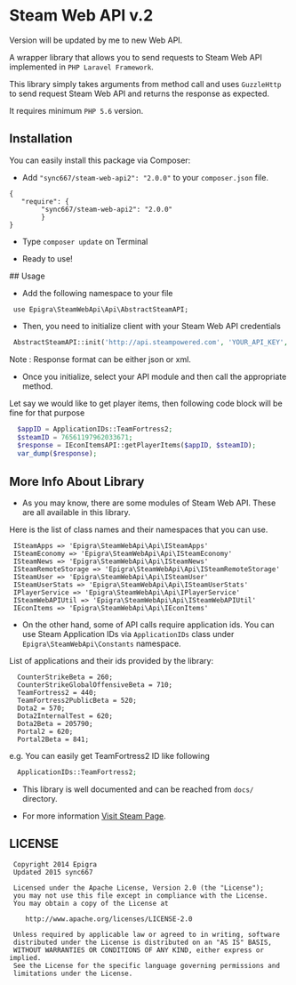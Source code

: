 Steam Web API v.2
=============

Version will be updated by me to new Web API.

A wrapper library that allows you to send requests to Steam Web API implemented in `PHP Laravel Framework`.

This library simply takes arguments from method call and uses `GuzzleHttp` to send request Steam Web API and returns the response as expected.

It requires minimum `PHP 5.6` version.

## Installation

You can easily install this package via Composer:

* Add `"sync667/steam-web-api2": "2.0.0"` to your `composer.json` file.
```
{
   "require": {
		"sync667/steam-web-api2": "2.0.0"
	    }
}
```

* Type `composer update` on Terminal

* Ready to use!


## Usage

* Add the following namespace to your file
```
 use Epigra\SteamWebApi\Api\AbstractSteamAPI;
```

* Then, you need to initialize client with your Steam Web API credentials
```php  
 AbstractSteamAPI::init('http://api.steampowered.com', 'YOUR_API_KEY', 'YOUR_RESPONSE_FORMAT');
```
Note : Response format can be either json or xml.

* Once you initialize, select your API module and then call the appropriate method.

Let say we would like to get player items, then following code block will be fine for that purpose
```php
  $appID = ApplicationIDs::TeamFortress2;
  $steamID = 76561197962033671;
  $response = IEconItemsAPI::getPlayerItems($appID, $steamID);
  var_dump($response);
```
## More Info About Library
 
* As you may know, there are some modules of Steam Web API. These are all available in this library. 
 
Here is the list of class names and their namespaces that you can use.
 ```
  ISteamApps => 'Epigra\SteamWebApi\Api\ISteamApps'
  ISteamEconomy => 'Epigra\SteamWebApi\Api\ISteamEconomy' 
  ISteamNews => 'Epigra\SteamWebApi\Api\ISteamNews'
  ISteamRemoteStorage => 'Epigra\SteamWebApi\Api\ISteamRemoteStorage'
  ISteamUser => 'Epigra\SteamWebApi\Api\ISteamUser'
  ISteamUserStats => 'Epigra\SteamWebApi\Api\ISteamUserStats'
  IPlayerService => 'Epigra\SteamWebApi\Api\IPlayerService'
  ISteamWebAPIUtil => 'Epigra\SteamWebApi\Api\ISteamWebAPIUtil'
  IEconItems => 'Epigra\SteamWebApi\Api\IEconItems'
```
* On the other hand, some of API calls require application ids. You can use Steam Application IDs via `ApplicationIDs` class under `Epigra\SteamWebApi\Constants` namespace.
 
List of applications and their ids provided by the library: 

```
  CounterStrikeBeta = 260; 
  CounterStrikeGlobalOffensiveBeta = 710;
  TeamFortress2 = 440;
  TeamFortress2PublicBeta = 520;
  Dota2 = 570;
  Dota2InternalTest = 620;
  Dota2Beta = 205790;
  Portal2 = 620;
  Portal2Beta = 841;
```

e.g. You can easily get TeamFortress2 ID like following 
```php 
  ApplicationIDs::TeamFortress2;
```
* This library is well documented and can be reached from `docs/` directory. 
 
* For more information [Visit Steam Page](http://steamcommunity.com/dev).

## LICENSE
```
 Copyright 2014 Epigra
 Updated 2015 sync667

 Licensed under the Apache License, Version 2.0 (the "License");
 you may not use this file except in compliance with the License.
 You may obtain a copy of the License at

    http://www.apache.org/licenses/LICENSE-2.0

 Unless required by applicable law or agreed to in writing, software
 distributed under the License is distributed on an "AS IS" BASIS,
 WITHOUT WARRANTIES OR CONDITIONS OF ANY KIND, either express or implied.
 See the License for the specific language governing permissions and
 limitations under the License.
```
